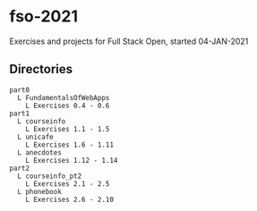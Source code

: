 # fso-2021
Exercises and projects for Full Stack Open, started 04-JAN-2021

## Directories

```
part0
  L FundamentalsOfWebApps
    L Exercises 0.4 - 0.6
part1
  L courseinfo
    L Exercises 1.1 - 1.5
  L unicafe
    L Exercises 1.6 - 1.11
  L anecdotes
    L Exercises 1.12 - 1.14
part2
  L courseinfo_pt2
    L Exercises 2.1 - 2.5
  L phonebook
    L Exercises 2.6 - 2.10
```
